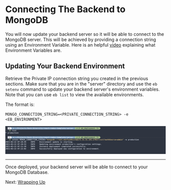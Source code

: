 # Connecting The Backend to MongoDB
You will now update your backend server so it will be able to connect to the MongoDB server. This will be achieved by providing a connection string using an Environment Variable.
Here is an helpful [video](https://www.youtube.com/watch?v=ADh_OFBfdEE) explaining what Environment Variables are.

## Updating Your Backend Environment

Retrieve the Private IP connection string you created in the previous sections. Make sure that you are in the "server" directory and use the `eb  setenv` command to update your backend server's environment variables. Note that you can use `eb list` to view the available environments.

The format is:
```
MONGO_CONNECTION_STRING=<PRIVATE_CONNECTION_STRING> -e <EB_ENVIRONMENT>
```

![eb list and eb setenv commands on the terminal](./images/ebcli_setting_mongo_conn_string.png)

---

Once deployed, your backend server will be able to connect to your MongoDB Database.

Next: [Wrapping Up](../05_Wrapping_Up/README.md)

